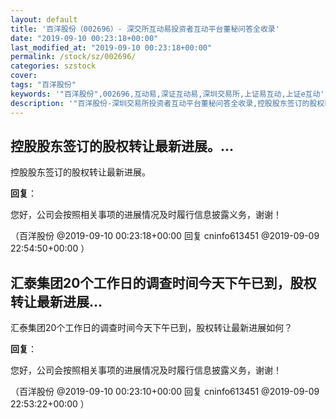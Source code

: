 ```yaml
---
layout: default
title: '百洋股份（002696）- 深交所互动易投资者互动平台董秘问答全收录'
date: "2019-09-10 00:23:18+00:00"
last_modified_at: "2019-09-10 00:23:18+00:00"
permalink: /stock/sz/002696/
categories: szstock
cover: 
tags: "百洋股份"
keywords: '"百洋股份",002696,互动易,深证互动易,深圳交易所,上证易互动,上证e互动'
description: '"百洋股份-深圳交易所投资者互动平台董秘问答全收录,控股股东签订的股权转让最新进展。"'
---
```


## 控股股东签订的股权转让最新进展。...

控股股东签订的股权转让最新进展。

**回复**：

您好，公司会按照相关事项的进展情况及时履行信息披露义务，谢谢！ 

（百洋股份  @2019-09-10 00:23:18+00:00 回复 cninfo613451  @2019-09-09 22:54:50+00:00 ）

## 汇泰集团20个工作日的调查时间今天下午已到，股权转让最新进展...

汇泰集团20个工作日的调查时间今天下午已到，股权转让最新进展如何？

**回复**：

您好，公司会按照相关事项的进展情况及时履行信息披露义务，谢谢！ 

（百洋股份  @2019-09-10 00:23:10+00:00 回复 cninfo613451  @2019-09-09 22:53:22+00:00 ）

